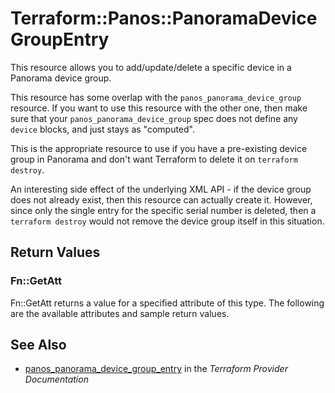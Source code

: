 # Terraform::Panos::PanoramaDeviceGroupEntry

This resource allows you to add/update/delete a specific device in a Panorama
device group.

This resource has some overlap with the `panos_panorama_device_group`
resource.  If you want to use this resource with the other one, then make
sure that your `panos_panorama_device_group` spec does not define any
`device` blocks, and just stays as "computed".

This is the appropriate resource to use if you have a pre-existing device group
in Panorama and don't want Terraform to delete it on `terraform destroy`.

An interesting side effect of the underlying XML API - if the device group does
not already exist, then this resource can actually create it.  However, since
only the single entry for the specific serial number is deleted, then a
`terraform destroy` would not remove the device group itself in this situation.

## Return Values

### Fn::GetAtt

Fn::GetAtt returns a value for a specified attribute of this type. The following are the available attributes and sample return values.

## See Also

* [panos_panorama_device_group_entry](https://www.terraform.io/docs/providers/panos/r/panorama_device_group_entry.html) in the _Terraform Provider Documentation_